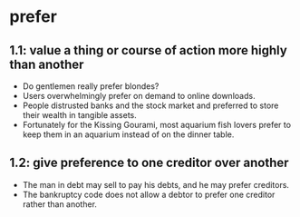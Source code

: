 # prefer
## 1.1: value a thing or course of action more highly than another

  *  Do gentlemen really prefer blondes?
  *  Users overwhelmingly prefer on demand to online downloads.
  *  People distrusted banks and the stock market and preferred to store their wealth in tangible assets.
  *  Fortunately for the Kissing Gourami, most aquarium fish lovers prefer to keep them in an aquarium instead of on the dinner table.

## 1.2: give preference to one creditor over another

  *  The man in debt may sell to pay his debts, and he may prefer creditors.
  *  The bankruptcy code does not allow a debtor to prefer one creditor rather than another.
